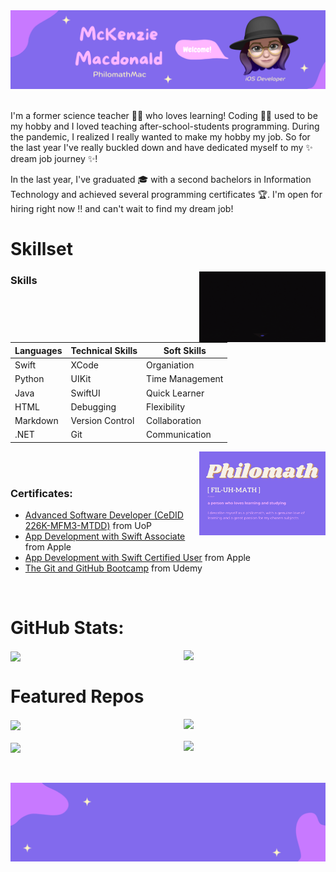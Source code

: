 <div align="center">
  <img src="https://github.com/PhilomathMac/philomathmac/blob/main/Assets/Header1.png" alt="Hi! I'm PhilomathMac!"/>
</div>
<br />

I'm a former science teacher 👩‍🔬 who loves learning! Coding 👩‍💻 used to be my hobby and I loved teaching after-school-students programming. During the pandemic, I realized I really wanted to make my hobby my job. So for the last year I've really buckled down and have dedicated myself to my ✨ dream job journey ✨! 

In the last year, I've graduated 🎓 with a second bachelors in Information Technology and achieved several programming certificates 🏆. I'm open for hiring right now ‼️ and can't wait to find my dream job!

[comment]: <> (Add a cool button to portfolio here - possibly also linkin and twitter?)

# Skillset
<img align="right" width="40%" alt="" src="https://github.com/PhilomathMac/philomathmac/blob/main/Assets/womanCoder.gif" />

### Skills

| Languages   |      Technical Skills      |  Soft Skills      |
|-------------|----------------------------|-------------------|
| Swift       |  XCode                     | Organiation       |
| Python      |    UIKit                   |  Time Management  |
| Java        | SwiftUI                    |    Quick Learner  |
| HTML        | Debugging                  |    Flexibility    |
| Markdown    | Version Control            |    Collaboration  |
| .NET        | Git                        |    Communication  |

<img align="right" width="40%" alt="" src="https://github.com/PhilomathMac/philomathmac/blob/main/Assets/Philomath.png" />

<br />
<br />

### Certificates:
- [Advanced Software Developer (CeDID 226K-MFM3-MTDD)](https://www.phoenix.edu/cecredential-validation.html) from UoP
- [App Development with Swift Associate](https://www.credly.com/badges/0b6d8661-ac8f-473e-b0fd-f06f5f79beae/public_url) from Apple
- [App Development with Swift Certified User](https://www.credly.com/badges/13b5dc4a-6147-439d-899d-9c2932ad781d/public_url) from Apple
- [The Git and GitHub Bootcamp](https://www.udemy.com/certificate/UC-58523416-3ac5-4138-ac73-8ebee4cae759/) from Udemy

<br />

# GitHub Stats:

<a href="https://github.com/philomathmac/github-readme-stats">
    <img align="center" width="45%" src="https://github-readme-stats.vercel.app/api?username=philomathmac&hide=issues,contribs&count_private=true&show_icons=true&theme=buefy" />
</a>

<a href="https://github.com/philomathmac/github-readme-stats">
  <img align="right" width="45%" src="https://github-readme-stats.vercel.app/api/top-langs/?username=philomathmac&layout=compact&theme=buefy" />
</a>

# Featured Repos

<p align="left">

<a href="https://github.com/philomathmac/github-readme-stats">
  <img align="center"  width="45%" src="https://github-readme-stats.vercel.app/api/pin/?username=philomathmac&repo=weatherly&theme=buefy" />
</a>
    
<a href="https://github.com/philomathmac/github-readme-stats">
  <img align="right" width="45%" src="https://github-readme-stats.vercel.app/api/pin/?username=philomathmac&repo=xyloPhone&theme=buefy" />
</a>

<br />
<br />

<a href="https://github.com/philomathmac/github-readme-stats">
  <img align="center"  width="45%" src="https://github-readme-stats.vercel.app/api/pin/?username=philomathmac&repo=tipcalc&theme=buefy" />
</a>
    
<a href="https://github.com/philomathmac/github-readme-stats">
  <img align="right"  width="45%" src="https://github-readme-stats.vercel.app/api/pin/?username=philomathmac&repo=bitprice&theme=buefy" />
</a>

</p>

<br />
<br />

<div align="center">
  <img src="https://github.com/PhilomathMac/philomathmac/blob/main/Assets/Footer1.png" alt="Footer"/>
</div>
<br />
